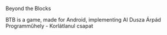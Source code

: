Beyond the Blocks

BTB is a game, made for Android, implementing AI
Dusza Árpád Programműhely - Korlátlanul csapat
